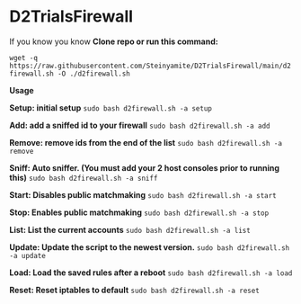 # D2TrialsFirewall
If you know you know
**Clone repo or run this command:**

`wget -q https://raw.githubusercontent.com/Steinyamite/D2TrialsFirewall/main/d2firewall.sh -O ./d2firewall.sh`

**Usage**

**Setup: initial setup** `sudo bash d2firewall.sh -a setup`

**Add: add a sniffed id to your firewall** `sudo bash d2firewall.sh -a add`

**Remove: remove ids from the end of the list** `sudo bash d2firewall.sh -a remove`

**Sniff: Auto sniffer. (You must add your 2 host consoles prior to running this)** `sudo bash d2firewall.sh -a sniff`

**Start: Disables public matchmaking** `sudo bash d2firewall.sh -a start`

**Stop: Enables public matchmaking** `sudo bash d2firewall.sh -a stop`

**List: List the current accounts** `sudo bash d2firewall.sh -a list`

**Update: Update the script to the newest version.** `sudo bash d2firewall.sh -a update`

**Load: Load the saved rules after a reboot** `sudo bash d2firewall.sh -a load`

**Reset: Reset iptables to default** `sudo bash d2firewall.sh -a reset`
